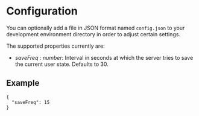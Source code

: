# Configuration
You can optionally add a file in JSON format named `config.json` to your
development environment directory in order to adjust certain settings.

The supported properties currently are:
- _saveFreq : number_: Interval in seconds at which the server tries to save
the current user state. Defaults to 30.

## Example
```
{
  "saveFreq": 15
}
```
